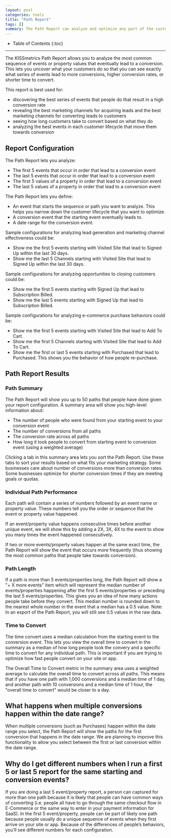 ```yaml
---
layout: post
categories: tools
title: "Path Report"
tags: []
summary: The Path Report can analyze and optimize any part of the customer journey you want. Simply pick the conversion point you care about and we'll tell you which paths lead up to it.
---
```

* Table of Contents
{:toc}
* * *

The KISSmetrics Path Report allows you to analyze the most common sequence of events or property values that eventually lead to a conversion. This lets you uncover what your customers do so that you can see exactly what series of events lead to more conversions, higher conversion rates, or shorter time to convert.


This report is best used for:

  * discovering the best series of events that people do that result in a high conversion rate
  * revealing the best marketing channels for acquiring leads and the best marketing channels for converting leads to customers
  * seeing how long customers take to convert based on what they do
  * analyzing the best events in each customer lifecycle that move them towards conversion


## Report Configuration

The Path Report lets you analyze:

  * The first 5 events that occur in order that lead to a conversion event
  * The last 5 events that occur in order that lead to a conversion event
  * The first 5 values of a property in order that lead to a conversion event
  * The last 5 values of a property in order that lead to a conversion event


The Path Report lets you define:

  * An event that starts the sequence or path you want to analyze. This helps you narrow down the customer lifecycle that you want to optimize.
  * A conversion event that the starting event eventually leads to.
  * A date range for the conversion event.


Sample configurations for analyzing lead generation and marketing channel effectiveness could be:

  * Show me the first 5 events starting with Visited Site that lead to Signed Up within the last 30 days.
  * Show me the last 5 Channels starting with Visited Site that lead to Signed Up within the last 30 days.


Sample configurations for analyzing opportunities to closing customers could be:

  * Show me the first 5 events starting with Signed Up that lead to Subscription Billed.
  * Show me the last 5 events starting with Signed Up that lead to Subscription Billed.


Sample configurations for analyzing e-commerce purchase behaviors could be:

  * Show me the first 5 events starting with Visited Site that lead to Add To Cart.
  * Show me the first 5 Channels starting with Visited Site that lead to Add To Cart.
  * Show me the first or last 5 events starting with Purchased that lead to Purchased. This shows you the behavior of how people re-purchase.


## Path Report Results

### Path Summary

The Path Report will show you up to 50 paths that people have done given your report configuration. A summary area will show you high-level information about:


  * The number of people who were found from your starting event to your conversion event
  * The number of conversions from all paths
  * The conversion rate across all paths
  * How long it took people to convert from starting event to conversion event (using a weighted average)


Clicking a tab in this summary area lets you sort the Path Report. Use these tabs to sort your results based on what fits your marketing strategy. Some businesses care about number of conversions more than conversion rates. Some businesses optimize for shorter conversion times if they are meeting goals or quotas.

### Individual Path Performance

Each path will contain a series of numbers followed by an event name or property value. These numbers tell you the order or sequence that the event or property value happened.

If an event/property value happens consecutive times before another unique event, we will show this by adding a 2X, 3X, 4X to the event to show you many times the event happened consecutively.

If two or more events/property values happen at the same exact time, the Path Report will show the event that occurs more frequently (thus showing the most common paths that people take towards conversion).

### Path Length

If a path is more than 5 events/properties long, the Path Report will show a  "+ X more events”  item which will represent the median number of events/properties happening after the first 5 events/properties or preceding the last 5 events/properties. This gives you an idea of how many actions people take before they convert. This median number is rounded down to the nearest whole number in the event that a median has a 0.5 value. Note: In an export of the Path Report, you will still see 0.5 values in the raw data.

### Time to Convert

The time convert uses a median calculation from the starting event to the conversion event. This lets you view the overall time to convert in the summary as a median of how long people took the convery and a specific time to convert for any individual path. This is important if you are trying to optimize how fast people convert on your site or app.

The Overall Time to Convert metric in the summary area uses a weighted average to calculate the overall time to convert across all paths. This means that if you have one path with 1,000 conversions and a median time of 1 day, and another path with 10 conversions and a median time of 1 hour, the "overall time to convert" would be closer to a day.

## What happens when multiple conversions happen within the date range?

When multiple conversions (such as Purchases) happen within the date range you select, the Path Report will show the paths for the first conversion that happens in the date range. We are planning to improve this functionality to allow you select between the first or last conversion within the date range.


## Why do I get different numbers when I run a first 5 or last 5 report for the same starting and conversion events?

If you are doing a last 5 event/property report, a person can captured for more than one path because it is likely that people can have common ways of converting (i.e. people all have to go through the same checkout flow in E-Commerce or the same way to enter in your payment information for SaaS). In the first 5 event/property, people can be part of likely one path because people usually do a unique sequence of events when they first arrive on your site or app. Because of the differences of people’s behaviors, you’ll see different numbers for each configuration.

